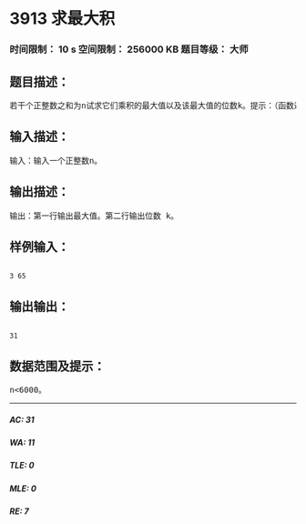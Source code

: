 # 3913 求最大积   
### 时间限制： 10 s     空间限制： 256000 KB     题目等级： 大师  
## 题目描述：  

<pre>
若干个正整数之和为n试求它们乘积的最大值以及该最大值的位数k。提示：（函数递推轻松做）。
</pre>
  
  
## 输入描述：  

<pre>
输入：输入一个正整数n。
</pre>
  
  
## 输出描述：  

<pre>
输出：第一行输出最大值。第二行输出位数 k。
</pre>
  
  
## 样例输入：  

<pre><code>
3 65
</code></pre>
  
  
## 输出输出：  

<pre><code>
31
</code></pre>
  
  
## 数据范围及提示：  

<pre>
n<6000。
</pre>
  
  
***  

##### AC: 31  
##### WA: 11  
##### TLE: 0  
##### MLE: 0  
##### RE: 7  
